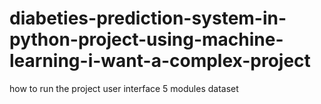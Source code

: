 # diabeties-prediction-system-in-python-project-using-machine-learning-i-want-a-complex-project
how to run the project
user interface
5 modules
dataset
